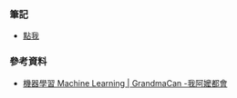 ### 筆記
- [點我](https://hackmd.io/@wei06097/rJ75zU0K2)
### 參考資料
- [機器學習 Machine Learning | GrandmaCan -我阿嬤都會](https://youtu.be/wm9yR1VspPs)
